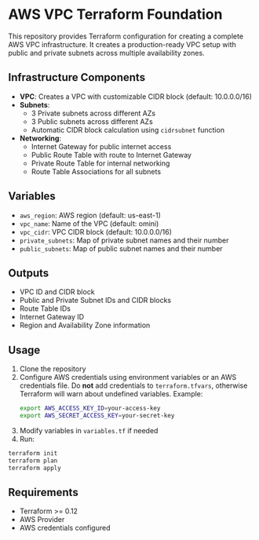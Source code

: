 # AWS VPC Terraform Foundation

This repository provides Terraform configuration for creating a complete AWS VPC infrastructure. It creates a production-ready VPC setup with public and private subnets across multiple availability zones.

## Infrastructure Components

- **VPC**: Creates a VPC with customizable CIDR block (default: 10.0.0.0/16)
- **Subnets**:
  - 3 Private subnets across different AZs
  - 3 Public subnets across different AZs
  - Automatic CIDR block calculation using `cidrsubnet` function
- **Networking**:
  - Internet Gateway for public internet access
  - Public Route Table with route to Internet Gateway
  - Private Route Table for internal networking
  - Route Table Associations for all subnets

## Variables

- `aws_region`: AWS region (default: us-east-1)
- `vpc_name`: Name of the VPC (default: omini)
- `vpc_cidr`: VPC CIDR block (default: 10.0.0.0/16)
- `private_subnets`: Map of private subnet names and their number
- `public_subnets`: Map of public subnet names and their number

## Outputs

- VPC ID and CIDR block
- Public and Private Subnet IDs and CIDR blocks
- Route Table IDs
- Internet Gateway ID
- Region and Availability Zone information

## Usage

1. Clone the repository
2. Configure AWS credentials using environment variables or an AWS credentials file. Do **not** add credentials to `terraform.tfvars`, otherwise Terraform will warn about undefined variables.
   Example:
   ```bash
   export AWS_ACCESS_KEY_ID=your-access-key
   export AWS_SECRET_ACCESS_KEY=your-secret-key
   ```
3. Modify variables in `variables.tf` if needed
4. Run:
```bash
terraform init
terraform plan
terraform apply
```

## Requirements

- Terraform >= 0.12
- AWS Provider
- AWS credentials configured
